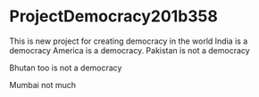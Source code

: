 # ProjectDemocracy201b358
This is new project for creating democracy in the world 
India is a democracy
America is a democracy. 
Pakistan is not a democracy

Bhutan too is not a democracy

Mumbai not much
